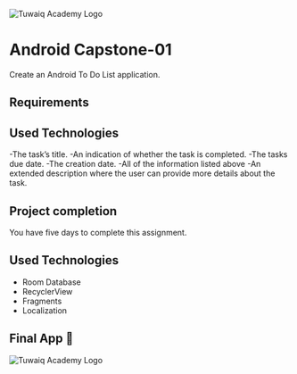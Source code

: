 ![Tuwaiq Academy Logo](https://camo.githubusercontent.com/37ca472e2afb74974a0314d89af8f470422a79582bed0d188f9927777230195d/68747470733a2f2f6c61756e63682e73612f6173736574732f696d616765732f6c6f676f732f7475776169712d61636164656d792d6c6f676f2e737667)

# Android Capstone-01
Create an Android To Do List application.

## **Requirements**


## **Used Technologies**
-The task’s title.
-An indication of whether the task is completed.
-The tasks due date.
-The creation date.
-All of the information listed above
-An extended description where the user can provide more details about the task.


## **Project completion**
You have five days to complete this assignment.


## **Used Technologies**
- Room Database
- RecyclerView
- Fragments
- Localization


## **Final App 🎉**
![Tuwaiq Academy Logo](https://user-images.githubusercontent.com/91476827/149672946-2f98fbd4-1a02-4c67-b9db-db795e6efd20.jpg)





